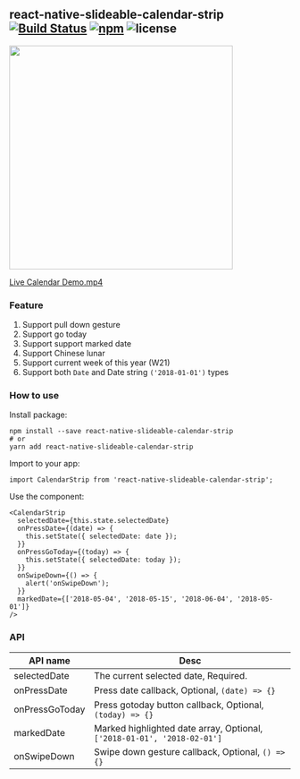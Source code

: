 ## react-native-slideable-calendar-strip [![Build Status](https://travis-ci.org/FaiChou/react-native-slideable-calendar-strip.svg?branch=master)](https://travis-ci.org/FaiChou/react-native-slideable-calendar-strip) [![npm](https://img.shields.io/npm/v/npm.svg)](https://www.npmjs.com/package/react-native-slideable-calendar-strip) ![license](https://img.shields.io/github/license/mashape/apistatus.svg)


<img src="http://o7bkcj7d7.bkt.clouddn.com/calendar-strip.PNG" width="400"/>

[Live Calendar Demo.mp4](http://o7bkcj7d7.bkt.clouddn.com/calendar-strip.MP4)

### Feature

1. Support pull down gesture
2. Support go today
3. Support support marked date
4. Support Chinese lunar
5. Support current week of this year (W21)
6. Support both `Date` and Date string `('2018-01-01')` types

### How to use

Install package:

```
npm install --save react-native-slideable-calendar-strip
# or
yarn add react-native-slideable-calendar-strip
```

Import to your app:

```
import CalendarStrip from 'react-native-slideable-calendar-strip';
```

Use the component:

```
<CalendarStrip
  selectedDate={this.state.selectedDate}
  onPressDate={(date) => {
    this.setState({ selectedDate: date });
  }}
  onPressGoToday={(today) => {
    this.setState({ selectedDate: today });
  }}
  onSwipeDown={() => {
    alert('onSwipeDown');
  }}
  markedDate={['2018-05-04', '2018-05-15', '2018-06-04', '2018-05-01']}
/>
```

### API

API name       | Desc
---------------|----------------------------------------
selectedDate   | The current selected date, Required.
onPressDate    | Press date callback, Optional, `(date) => {}`
onPressGoToday | Press gotoday button callback, Optional, `(today) => {}`
markedDate     | Marked highlighted date array, Optional, `['2018-01-01', '2018-02-01']`
onSwipeDown    | Swipe down gesture callback, Optional, `() => {}`


